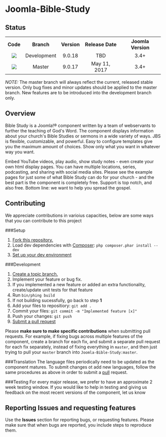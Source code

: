 Joomla-Bible-Study
==================

Status
-----------
<table>
    <tr>
        <th>Code</th>
        <th>Branch</th>
        <th>Version</th>
        <th>Release Date</th>
        <th>Joomla Version</th>
    </tr>
    <tr>
        <td align="center"><a href="https://travis-ci.org/Joomla-Bible-Study/Joomla-Bible-Study" target="_blank"><img src="https://travis-ci.org/Joomla-Bible-Study/Joomla-Bible-Study.png?branch=development"/></a></td>
        <td align="center">Development</td>
        <td align="center">9.0.18</td>
        <td align="center">TBD</td>
        <td align="center">3.4+</td>
    </tr>
    <tr>
        <td align="center"><a href="https://travis-ci.org/Joomla-Bible-Study/Joomla-Bible-Study" target="_blank"><img src="https://travis-ci.org/Joomla-Bible-Study/Joomla-Bible-Study.png?branch=master"/></a></td>
        <td align="center">Master</td>
        <td align="center">9.0.17</td>
        <td align="center">May 11, 2017</td>
        <td align="center">3.4+</td>
    </tr>
</table>

*NOTE:* The master branch will always reflect the current, released stable version. Only bug fixes and minor updates should be applied to the master branch. New features are to be introduced into the development branch only.

Overview
--------
Bible Study is a Joomla!® component written by a team of webservants to further the teaching of God's Word. The component displays information about your church's Bible Studies or sermons in a wide variety of ways. JBS is flexible, customizable, and powerful. Easy to configure templates give you the maximum amount of choices. Show only what you want in whatever way you want.

Embed YouTube videos, play audio, show study notes - even create your own html display pages. You can have multiple locations, series, podcasting, and sharing with social media sites. Please see the example pages for just some of what Bible Study can do for your church - and the best part is the component is completely free. Support is top notch, and also free. Bottom line: we want to help you spread the gospel.

Contributing
------------
We appreciate contributions in varioius capacities, below are some ways that you can contribute to this project

###Setup
1. [Fork this repository.][fork]
2. Load dev dependencies with [Composer][composer]: `php composer.phar install --dev`
3. [Set up your dev environment][setup]

###Development
1. [Create a topic branch.][branch]
2. Implement your feature or bug fix.
3. If you implemented a new feature or added an extra functionality, create/update unit tests for that feature
4. Run `bin/phing build`
5. If not building sucessfully, go back to step **1**
6. Add your files to repositiory: `git add .`
7. Commit your files: `git commit -m "Implemented feature [x]"`
8. Push your changes: `git push`
9. [Submit a pull request][pr]

Please **make sure to make specific contributions** when submitting pull requests. For example, if fixing bugs across multiple features of the component, create a branch for each fix, and submit a separate pull request for each fix separately, instead of fixing everything in `master`, and then just trying to pull your `master` branch into `Joomla-Bible-Study:master`.


###Translation 
The language files periodically need to be updated as the component matures. To submit changes ot add new languages, follow the same procedures as above in order to submit a [pull][pr] request.

###Testing
For every major release, we prefer to have an approximate 2 week testing window. If you would like to help in testing and giving us feedback on the most recent versions of the component, let us know

[fork]: http://help.github.com/fork-a-repo/
[branch]: http://learn.github.com/p/branching.html
[pr]: http://help.github.com/send-pull-requests/
[phing]: http://www.phing.info/
[setup]: https://github.com/Joomla-Bible-Study/Joomla-Bible-Study/wiki/Setting-up-your-development-environment
[composer]: https://getcomposer.org/download/

Reporting Issues and requesting features
----------------------------------------
Use the **Issues** section for reporting bugs, or requesting features. Please make sure that when bugs are reported, you include steps to reproduce them.
